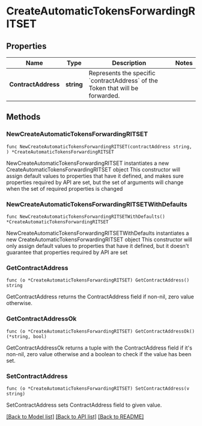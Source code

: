 # CreateAutomaticTokensForwardingRITSET

## Properties

Name | Type | Description | Notes
------------ | ------------- | ------------- | -------------
**ContractAddress** | **string** | Represents the specific &#x60;contractAddress&#x60; of the Token that will be forwarded. | 

## Methods

### NewCreateAutomaticTokensForwardingRITSET

`func NewCreateAutomaticTokensForwardingRITSET(contractAddress string, ) *CreateAutomaticTokensForwardingRITSET`

NewCreateAutomaticTokensForwardingRITSET instantiates a new CreateAutomaticTokensForwardingRITSET object
This constructor will assign default values to properties that have it defined,
and makes sure properties required by API are set, but the set of arguments
will change when the set of required properties is changed

### NewCreateAutomaticTokensForwardingRITSETWithDefaults

`func NewCreateAutomaticTokensForwardingRITSETWithDefaults() *CreateAutomaticTokensForwardingRITSET`

NewCreateAutomaticTokensForwardingRITSETWithDefaults instantiates a new CreateAutomaticTokensForwardingRITSET object
This constructor will only assign default values to properties that have it defined,
but it doesn't guarantee that properties required by API are set

### GetContractAddress

`func (o *CreateAutomaticTokensForwardingRITSET) GetContractAddress() string`

GetContractAddress returns the ContractAddress field if non-nil, zero value otherwise.

### GetContractAddressOk

`func (o *CreateAutomaticTokensForwardingRITSET) GetContractAddressOk() (*string, bool)`

GetContractAddressOk returns a tuple with the ContractAddress field if it's non-nil, zero value otherwise
and a boolean to check if the value has been set.

### SetContractAddress

`func (o *CreateAutomaticTokensForwardingRITSET) SetContractAddress(v string)`

SetContractAddress sets ContractAddress field to given value.



[[Back to Model list]](../README.md#documentation-for-models) [[Back to API list]](../README.md#documentation-for-api-endpoints) [[Back to README]](../README.md)


